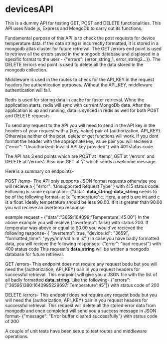 # devicesAPI

This is a dummy API for testing GET, POST and DELETE functionalities. This API uses Node js, Express and MongoDb to carry out its functions.

Fundamental purpose of this API is to check the post requests for device temperature data. If the data string is incorrectly formatted, it is stored in a mongodb atlas cluster for future retreival. The GET /errors end point is used to retrieve all the errors saved in the mongodb database and displayed in a specific format to the user - {"errors": {error_string_1, error_string2...}}. The DELETE /errors end point is used to delete all the data stored in the mongodb collection.

Middleware is used in the routes to check for the API_KEY in the request headers foe authentication purposes. Without the API_KEY, middleware authentication will fail.

Redis is used for storing data in cache for faster retrieval. Whne the application starts, redis will sync with current MongoDb data. After the application is up and running, data is synced in redis as well for both POST and DELETE requests.

To send any request to the API you will need to send in the API key in the headers of your request with a {key, value} pair of {authorization, API_KEY}. Otherwise neither of the post, delete or get functions will work. If you dont format the header with the appropriate key, value pair you will recieve a {"error": "Unauthorized: Invalid API key provided"} with 401 status code.

The API has 3 end points which are POST at '/temp', GET at '/errors' and DELETE at '/errors'. Also one GET at '/' which sends a welcome message.

Here is a summary on endpoints-

POST /temp-
The API only supports JSON format requests otherwise you will recieve a { "error": 'Unsupported Request Type' } with 415 status code. Following is some explanation- 
{“data”: __data_string__}
__data_string__ needs to be of the following format- a: b:'Temperature':c.
Here, a and b are int and c is a float. Ideally temperature should be less 90.00. If it is greater than 90.00 you will recieve an overtemp response

example request - {"data":"3659:164099:'Temperature':45.00"}
In the above example you will recieve {"overtemp": false} with status 200. If temperatur was above or equal to 90.00 you would've recieved the following response-
{
    "overtemp": true,
    "device_id": "3659",
    "formatted_time": "yyyy/mm/dd h:m :s"
}
In case you have badly formatted data, you will recieve the following responses- {"error": "bad request"} with 400 status code
This request's __data_string__ will be written a mongodb database for future retrieval.

GET /errors-
This endpoint does not require any request bodu but you will need the {authorization, API_KEY} pair in you request headers for successful retrieval.
This endpoint will give you a JSON file with the list of all badly formatted __data_string__. Like the following-
{"errors": ["365951380:1640995229697:'Temperature':45"]} with status code of 200

DELETE /errors-
This endpoint does not require any request bodu but you will need the {authorization, API_KEY} pair in you request headers for successful retrieval.
This request will delete all the stored error data from mongodb and once completed will send you a success message in JSON format-
{"message": "Error buffer cleared successfully"} with status code of 200


A couple of unit tests have been setup to test routes and middleware operations.